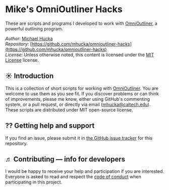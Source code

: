 Mike's OmniOutliner Hacks
=========================

These are scripts and programs I developed to work with [OmniOutliner](https://www.omnigroup.com/omnioutliner), a powerful outlining program.

*Author*:      [Michael Hucka](http://github.com/mhucka)<br>
*Repository*:   [https://github.com/mhucka/omnioutliner-hacks](https://github.com/mhucka/omnioutliner-hacks)<br>
*License*:      Unless otherwise noted, this content is licensed under the [MIT License](https://opensource.org/licenses/MIT) license.

☀ Introduction
-----------------------------

This is a collection of short scripts for working with [OmniOutliner](https://www.omnigroup.com/omnioutliner). You are welcome to use them as you see fit. If you discover problems or can think of improvements, please me know, either using GitHub's commenting system, or a pull request, or directly via email (mhucka@caltech.edu). These scripts are distributed under MIT open-source license.

⁇ Getting help and support
--------------------------

If you find an issue, please submit it in [the GitHub issue tracker](https://github.com/mhucka/omnioutliner-hacks/issues) for this repository.

♬ Contributing &mdash; info for developers
------------------------------------------

I would be happy to receive your help and participation if you are interested.  Everyone is asked to read and respect the [code of conduct](CONDUCT.md) when participating in this project.
